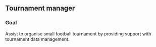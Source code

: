 ## Tournament manager

### Goal

Assist to organise small football tournament by providing support with tournament data management.
